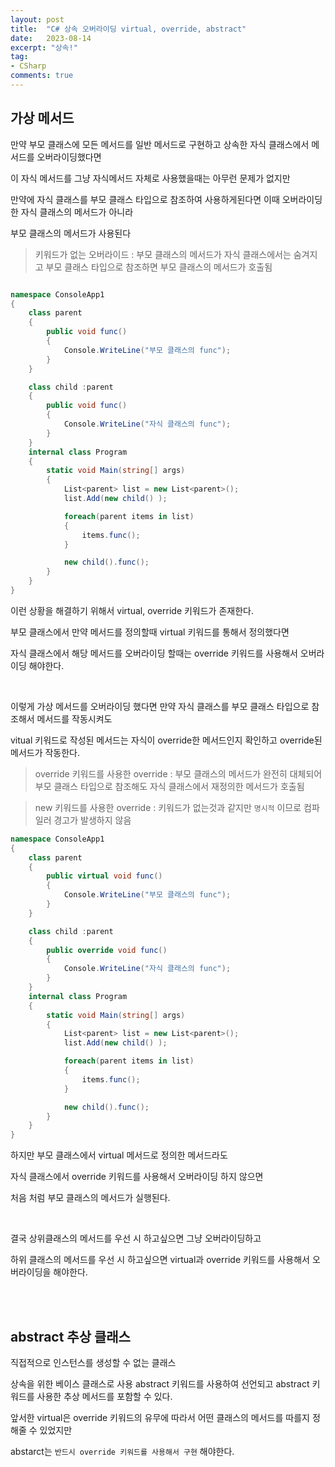 ```yaml
---
layout: post
title:  "C# 상속 오버라이딩 virtual, override, abstract"
date:   2023-08-14
excerpt: "상속!"
tag:
- CSharp
comments: true
---
```



## 가상 메서드

만약 부모 클래스에 모든 메서드를 일반 메서드로 구현하고 상속한 자식 클래스에서 메서드를 오버라이딩했다면

이 자식 메서드를 그냥 자식메서드 자체로 사용했을때는 아무런 문제가 없지만

만약에 자식 클래스를 부모 클래스 타입으로 참조하여 사용하게된다면 이때 오버라이딩한 자식 클래스의 메서드가 아니라 

부모 클래스의 메서드가 사용된다

 > 키워드가 없는 오버라이드 : 부모 클래스의 메서드가 자식 클래스에서는 숨겨지고 부모 클래스 타입으로 참조하면 부모 클래스의 메서드가 호출됨

```cs

namespace ConsoleApp1
{
    class parent
    {
        public void func()
        {
            Console.WriteLine("부모 클래스의 func");
        }
    }

    class child :parent
    {
        public void func()
        {
            Console.WriteLine("자식 클래스의 func");
        }
    }
    internal class Program
    {
        static void Main(string[] args)
        {
            List<parent> list = new List<parent>();
            list.Add(new child() );

            foreach(parent items in list)
            {
                items.func();
            }

            new child().func();
        }
    }
}

```

이런 상황을 해결하기 위해서 virtual, override 키워드가 존재한다.

부모 클래스에서 만약 메서드를 정의할때 virtual 키워드를 통해서 정의했다면

자식 클래스에서 해당 메서드를 오버라이딩 할때는 override 키워드를 사용해서 오버라이딩 해야한다.

<br/>

이렇게 가상 메서드를 오버라이딩 했다면 만약 자식 클래스를 부모 클래스 타입으로 참조해서 메서드를 작동시켜도 

vitual 키워드로 작성된 메서드는 자식이 override한 메서드인지 확인하고 override된 메서드가 작동한다.

> override 키워드를 사용한 override : 부모 클래스의 메서드가 완전히 대체되어 부모 클래스 타입으로 참조해도 자식 클래스에서 재정의한 메서드가 호출됨

> new 키워드를 사용한 override : 키워드가 없는것과 같지만 `명시적` 이므로 컴파일러 경고가 발생하지 않음
```cs
namespace ConsoleApp1
{
    class parent
    {
        public virtual void func()
        {
            Console.WriteLine("부모 클래스의 func");
        }
    }

    class child :parent
    {
        public override void func()
        {
            Console.WriteLine("자식 클래스의 func");
        }
    }
    internal class Program
    {
        static void Main(string[] args)
        {
            List<parent> list = new List<parent>();
            list.Add(new child() );

            foreach(parent items in list)
            {
                items.func();
            }

            new child().func();
        }
    }
}
```

하지만 부모 클래스에서 virtual 메서드로 정의한 메서드라도

자식 클래스에서 override 키워드를 사용해서 오버라이딩 하지 않으면 

처음 처럼 부모 클래스의 메서드가 실행된다.

<br/>

결국 상위클래스의 메서드를 우선 시 하고싶으면 그냥 오버라이딩하고

하위 클래스의 메서드를 우선 시 하고싶으면 virtual과 override 키워드를 사용해서 오버라이딩을 해야한다.

<br/>
<br/>

## abstract 추상 클래스

직접적으로 인스턴스를 생성할 수 없는 클래스

상속을 위한 베이스 클래스로 사용 abstract 키워드를 사용하여 선언되고 abstract 키워드를 사용한 추상 메서드를 포함할 수 있다.

앞서한 virtual은 override 키워드의 유무에 따라서 어떤 클래스의 메서드를 따를지 정해줄 수 있었지만

abstarct는 `반드시 override 키워드를 사용해서 구현` 해야한다.